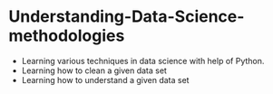 # Understanding-Data-Science-methodologies

* Learning various techniques in data science with help of Python. 
* Learning how to clean a given data set 
* Learning how to understand a given data set 
